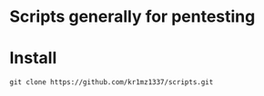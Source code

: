 # Scripts generally for pentesting

# Install

```
git clone https://github.com/kr1mz1337/scripts.git
```
